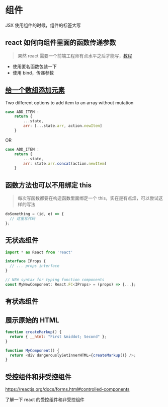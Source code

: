 # 组件

JSX 使用组件的时候，组件的标签大写

## react 如何向组件里面的函数传递参数

> 果然 react 需要一个前端工程师有点水平之后才能写，[教程](https://segmentfault.com/q/1010000008136261)

- 使用匿名函数包装一下
- 使用 bind，传递参数

## [给一个数组添加元素](http://stackoverflow.link/question/40911194)

Two different options to add item to an array without mutation

```js
case ADD_ITEM :
    return {
        ...state,
        arr: [...state.arr, action.newItem]
    }
```

OR

```js
case ADD_ITEM :
    return {
        ...state,
        arr: state.arr.concat(action.newItem)
    }
```

## 函数方法也可以不用绑定 this

> 每次写函数都要在构造函数里面绑定一个 this，实在是有点烦，可以尝试这样的写法

```js
doSomething = (id, e) => {
  // 这里写代码
};
```

## 无状态组件

```js
import * as React from 'react'

interface IProps {
  // ... props interface
}

// NEW syntax for typing function components
const MyNewComponent: React.FC<IProps> = (props) => {...};
```

## 有状态组件

## 展示原始的 HTML

```js
function createMarkup() {
  return { __html: "First &middot; Second" };
}

function MyComponent() {
  return <div dangerouslySetInnerHTML={createMarkup()} />;
}
```

## 受控组件和非受控组件

https://reactjs.org/docs/forms.html#controlled-components

了解一下 react 的受控组件和非受控组件
